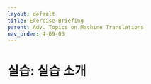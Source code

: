 ```yaml
---
layout: default
title: Exercise Briefing
parent: Adv. Topics on Machine Translations
nav_order: 4-09-03
---
```


# 실습: 실습 소개


